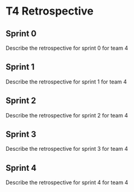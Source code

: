 # T4 Retrospective

## Sprint 0

Describe the retrospective for sprint 0 for team 4

## Sprint 1

Describe the retrospective for sprint 1 for team 4

## Sprint 2

Describe the retrospective for sprint 2 for team 4

## Sprint 3

Describe the retrospective for sprint 3 for team 4

## Sprint 4

Describe the retrospective for sprint 4 for team 4


